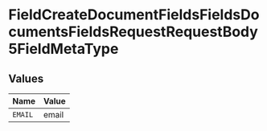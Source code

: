 # FieldCreateDocumentFieldsFieldsDocumentsFieldsRequestRequestBody5FieldMetaType


## Values

| Name    | Value   |
| ------- | ------- |
| `EMAIL` | email   |